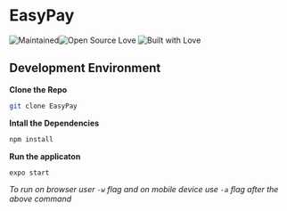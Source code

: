 # EasyPay
![Maintained](https://img.shields.io/maintenance/yes/2020?style=for-the-badge&logo=github)![Open Source Love](https://img.shields.io/badge/Open%20Source-%E2%99%A5-red?style=for-the-badge&logo=open-source-initiative) ![Built with Love](https://img.shields.io/badge/Built%20With-%E2%99%A5-critical?style=for-the-badge&logo=ko-fi)

## Development Environment

 **Clone the Repo**
 ```BASH
 git clone EasyPay
 ```
 **Intall the Dependencies**
 ```BASH
 npm install
 ```
 
**Run the applicaton**
```BASH
expo start
```
*To run on browser user `-w` flag and on mobile device use `-a` flag after the above command*
